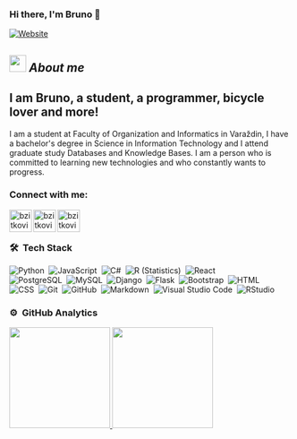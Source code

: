### Hi there, I'm Bruno 👋 

[![Website](https://img.shields.io/website?label=bzitkovic.github.io&style=for-the-badge&url=https%3A%2F%2Fbzitkovic.github.io)](https://bzitkovic.github.io/)

## <img src="https://emoji.gg/assets/emoji/5894-cat-butt.png" width="30px">&nbsp;***About me***
## I am Bruno, a student, a programmer, bicycle lover and more!
I am a student at Faculty of Organization and Informatics in Varaždin, I have a bachelor's degree in Science in Information Technology and I attend graduate study Databases and Knowledge Bases. I am a person who is committed to learning new technologies and who constantly wants to progress.


### Connect with me:

[<img align="left" alt="bzitkovic.github.io" width="40px" src="https://www.svgrepo.com/show/259645/web-search.svg" />][website]
[<img align="left" alt="bzitkovic-linkedin | LinkedIn" width="40px" src="https://www.svgrepo.com/show/157006/linkedin.svg" />][linkedin]
[<img align="left" alt="bzitkovic-email | Email" width="40px" src="https://www.svgrepo.com/show/19548/email.svg" />][email]

<br>
<br>

### 🛠 &nbsp;Tech Stack

![Python](https://img.shields.io/badge/Python-3776AB?style=flat&logo=python&logoColor=white)&nbsp;
![JavaScript](https://img.shields.io/badge/JavaScript-F7DF1E?style=flat&logo=javascript&logoColor=black)&nbsp;
![C#](https://img.shields.io/badge/C%23-239120?style=flat&logo=c-sharp&logoColor=092E20)&nbsp;
![R (Statistics)](https://img.shields.io/badge/R-276DC3?style=flat&logo=r&logoColor=white)&nbsp;
![React](https://img.shields.io/badge/React-20232A?flat&logo=react&logoColor=61DAFB)\
![PostgreSQL](https://img.shields.io/badge/PostgreSQL-316192?style=flate&logo=postgresql&logoColor=white)&nbsp;
![MySQL](https://img.shields.io/badge/MySQL-00000F?style=flat&logo=mysql&logoColor=white)&nbsp;
![Django](https://img.shields.io/badge/Django-092E20?style=flat&logo=django&logoColor=white)&nbsp;
![Flask](https://img.shields.io/badge/-Flask-05122A?style=flat&logo=flask)&nbsp;
![Bootstrap](https://img.shields.io/badge/-Bootstrap-05122A?style=flat&logo=bootstrap&logoColor=563D7C)&nbsp;
![HTML](https://img.shields.io/badge/HTML-239120?style=flat&logo=html5&logoColor=white)\
![CSS](https://img.shields.io/badge/CSS-239120?&style=flat&logo=css3&logoColor=white)&nbsp;
![Git](https://img.shields.io/badge/-Git-05122A?style=flat&logo=git)&nbsp;
![GitHub](https://img.shields.io/badge/-GitHub-05122A?style=flat&logo=github)&nbsp;
![Markdown](https://img.shields.io/badge/-Markdown-05122A?style=flat&logo=markdown)&nbsp;
![Visual Studio Code](https://img.shields.io/badge/-Visual%20Studio%20Code-05122A?style=flat&logo=visual-studio-code&logoColor=007ACC)&nbsp;
![RStudio](https://img.shields.io/badge/-RStudio-05122A?style=flat&logo=rstudio)&nbsp;

### ⚙️ &nbsp;GitHub Analytics

<p align="left">
<a href="https://github.com/bzitkovic">
  <img height="180em" src="https://github-readme-stats-eight-theta.vercel.app/api?username=bzitkovic&show_icons=true&theme=algolia&include_all_commits=true&count_private=true"/>
  <img height="180em" src="https://github-readme-stats-eight-theta.vercel.app/api/top-langs/?username=bzitkovic&layout=compact&langs_count=8&theme=algolia"/>
</a>
</p>

[website]: https://bzitkovic.github.io/
[linkedin]:https://www.linkedin.com/in/bruno-%C5%BEitkovi%C4%87-295941204/
[email]: mailto:brunozitkovic@gmail.com

